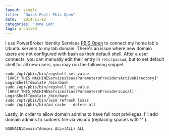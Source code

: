 ```yaml
---
layout: single
title:  "Quick Post: Pbis Open"
date:   2014-11-12
categories: "Home Lab"
tags: archived
---
```

I use PowerBroker Identity Services [PBIS Open][1] to connect my home lab's Ubuntu servers to my lab domain. There's an issue where new domain users are not configured with bash as their default shell. After a user connects, you can manually edit their entry in `/etc/passwd`, but to set default shell for all new users, you may run the following snippet.

```language-bash
sudo /opt/pbis/bin/regshell set_value '[HKEY_THIS_MACHINEServiceslsassParametersProvidersActiveDirectory]' LoginShellTemplate /bin/bash
sudo /opt/pbis/bin/regshell set_value '[HKEY_THIS_MACHINEServiceslsassParametersProvidersLocal]' LoginShellTemplate /bin/bash
sudo /opt/pbis/bin/lwsm refresh lsass
sudo /opt/pbis/bin/ad-cache --delete-all
```

Lastly, in order to allow domain admins to have full root privileges, I'll add domain admins to sudoers file via visudo (replacing spaces with '^'):

`%DOMAIN\Domain^Admins ALL=(ALL) ALL`

[1]: http://www.powerbrokeropen.org/
